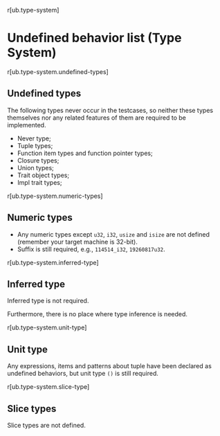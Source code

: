 r[ub.type-system]
# Undefined behavior list (Type System)

r[ub.type-system.undefined-types]
## Undefined types

The following types never occur in the testcases, so neither these types themselves nor any related features of them are required to be implemented.

- Never type;
- Tuple types;
- Function item types and function pointer types;
- Closure types;
- Union types;
- Trait object types;
- Impl trait types;


r[ub.type-system.numeric-types]
## Numeric types

- Any numeric types except `u32`, `i32`, `usize` and `isize` are not defined (remember your target machine is 32-bit).
- Suffix is still required, e.g., `114514_i32`, `19260817u32`.

r[ub.type-system.inferred-type]
## Inferred type

Inferred type is not required. 
<!-- It is promised that all the inferred types in the test suite can be determined uniquely during compilation. -->

Furthermore, there is no place where type inference is needed.

r[ub.type-system.unit-type]
## Unit type

Any expressions, items and patterns about tuple have been declared as undefined behaviors, but unit type `()` is still required.

r[ub.type-system.slice-type]
## Slice types

Slice types are not defined.
